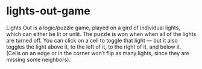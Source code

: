 # lights-out-game
Lights Out is a logic/puzzle game, played on a gird of individual lights, which can either be lit or unlit.
The puzzle is won when when all of the lights are turned off.
You can click on a cell to toggle that light — but it also toggles the light above it, to the left of it, to the right of it, and below it. 
(Cells on an edge or in the corner won’t flip as many lights, since they are missing some neighbors).
